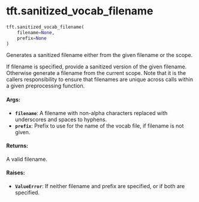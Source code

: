 <div itemscope itemtype="http://developers.google.com/ReferenceObject">
<meta itemprop="name" content="tft.sanitized_vocab_filename" />
<meta itemprop="path" content="Stable" />
</div>

# tft.sanitized_vocab_filename

``` python
tft.sanitized_vocab_filename(
    filename=None,
    prefix=None
)
```

Generates a sanitized filename either from the given filename or the scope.

If filename is specified, provide a sanitized version of the given filename.
Otherwise generate a filename from the current scope.  Note that it is the
callers responsibility to ensure that filenames are unique across calls within
a given preprocessing function.

#### Args:

* <b>`filename`</b>: A filename with non-alpha characters replaced with underscores and
    spaces to hyphens.
* <b>`prefix`</b>: Prefix to use for the name of the vocab file, if filename
    is not given.


#### Returns:

A valid filename.


#### Raises:

* <b>`ValueError`</b>: If neither filename and prefix are specified, or if both
    are specified.